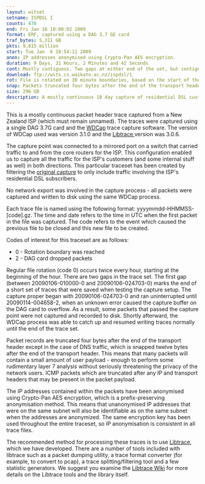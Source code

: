 ```yaml
---
layout: witset
setname: ISPDSL I
counts: 478
end: Fri Jan 16 10:00:02 2009
format: ERF, captured using a DAG 3.7 GE card
traf_bytes: 5,311 GB
pkts: 9,815 million
start: Tue Jan  6 10:54:11 2009
anon: IP addresses anonymised using Crypto-Pan AES encryption.
duration: 9 Days, 21 Hours, 2 Minutes and 42 Seconds
cont: Mostly contiguous. Two gaps at either end of the set, but contiguous
download: ftp://wits.cs.waikato.ac.nz/ispdsl/1
rot: File is rotated on 30 minute boundaries, based on the start of the hour.
snap: Packets truncated four bytes after the end of the transport header, except for DNS.
size: 296 GB
description: A mostly continuous 10 day capture of residential DSL customer traffic from an unnamed New Zealand ISP. Capture was taken in January 2009.
---
```


This is a mostly continuous packet header trace captured from a New Zealand
ISP (which must remain unnamed). The traces were captured using a single DAG
3.7G card and the <a href="../../../projects/wdcap.html">
WDCap</a> trace capture software. The version of WDCap used was version 3.1.0
and the <a href="https://github.com/LibtraceTeam/libtrace">Libtrace
</a> version was 3.0.6.

The capture point was connected to a mirrored port on a switch that carried 
traffic to and from the core routers for the ISP. This configuration enabled us 
to capture all the traffic for the ISP's customers (and some internal stuff as 
well) in both directions. This particular traceset has been created by
filtering the <a href="../../localisp/c/1/traceset.html">original 
capture</a> to only include traffic involving the ISP's residential DSL 
subscribers. 

No network export was involved in the capture process - all packets were
captured and written to disk using the same WDCap process.

Each trace file is named using the following format: yyyymmdd-HHMMSS-[code].gz.
The time and date refers to the time in UTC when the first packet in the file
was captured. The code refers to the event which caused the previous file to be
closed and this new file to be created.

Codes of interest for this traceset are as follows:
<ul>
<li>0 - Rotation boundary was reached</li>
<li>2 - DAG card dropped packets</li>
</ul>

Regular file rotation (code 0) occurs twice every hour, starting at the
beginning of the hour. There are two gaps in the trace set. The first gap
(between 20090106-010000-0 and 20090106-024703-0) marks the end of a short
set of traces that were saved when testing the capture setup. The capture
proper began with 20090106-024703-0 and ran uninterrupted until
20090114-004658-2, when an unknown error caused the capture buffer on the DAG
card to overflow. As a result, some packets that passed the capture point were
not captured and recorded to disk. Shortly afterward, the WDCap process was
able to catch up and resumed writing traces normally until the end of the
trace set.

Packet records are truncated four bytes after the end of the transport header
except in the case of DNS traffic, which is snapped twelve bytes after the
end of the transport header. This means that many packets will contain a
small amount of user payload - enough to perform some rudimentary layer 7
analysis without seriously threatening the privacy of the network users.
ICMP packets which are truncated after any IP and transport
headers that may be present in the packet payload.

The IP addresses contained within the packets have been anonymised using
Crypto-Pan AES encryption, which is a prefix-preserving anonymisation method.
This means that unanonymised IP addresses that were on the same subnet will
also be identifiable as on the same subnet when the addresses are anonymized.
The same encryption key has been used throughout the entire traceset, so IP
anonymisation is consistent in all trace files. 

The recommended method for processing these traces is to use
<a href="https://github.com/LibtraceTeam/libtrace">Libtrace</a>,
which we have developed. There are a number of tools included with libtrace
such as a packet dumping utility, a trace format converter (for example, to
convert to pcap), a trace splitting/filtering tool and a few statistic
generators. We suggest you examine the
<a href="https://github.com/LibtraceTeam/libtrace/wiki">Libtrace Wiki</a> for more details
on the Libtrace tools and the library itself.

